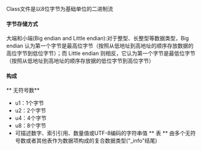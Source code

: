 Class文件是以8位字节为基础单位的二进制流

#### 字节存储方式 ####
大端和小端(Big endian and Little endian):对于整型、长整型等数据类型，Big endian 认为第一个字节是最高位字节（按照从低地址到高地址的顺序存放数据的高位字节到低位字节）；而 Little endian 则相反，它认为第一个字节是最低位字节（按照从低地址到高地址的顺序存放据的低位字节到高位字节）


#### 构成 ####
** 无符号数**
* u1：1个字节
* u2：2个字节
* u4：4个字节
* u8：8个字节
* 可描述数字、索引引用、数量值或UTF-8编码的字符串值
** 表 **
由多个无符号数或者其他表作为数据项构成的复合数据类型("_info"结尾)